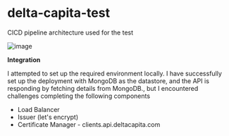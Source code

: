 # delta-capita-test

CICD pipeline architecture used for the test

![image](https://github.com/user-attachments/assets/ef0606ff-68f8-42b1-afba-005396f523c4)


**Integration**

I attempted to set up the required environment locally. I have successfully set up the deployment with MongoDB as the datastore, and the API is responding by fetching details from MongoDB., but I encountered challenges completing the following components
 - Load Balancer
 - Issuer (let's encrypt)
 - Certificate Manager - clients.api.deltacapita.com







